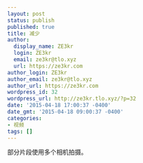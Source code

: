 ```yaml
---
layout: post
status: publish
published: true
title: 减少
author:
  display_name: ZE3kr
  login: ZE3kr
  email: ze3kr@tlo.xyz
  url: https://ze3kr.com
author_login: ZE3kr
author_email: ze3kr@tlo.xyz
author_url: https://ze3kr.com
wordpress_id: 32
wordpress_url: http://ze3kr.tlo.xyz/?p=32
date: '2015-04-18 17:00:37 -0400'
date_gmt: '2015-04-18 09:00:37 -0400'
categories:
- 视频
tags: []
---
```

<p>部分片段使用多个相机拍摄。</p>
